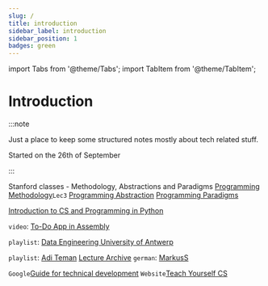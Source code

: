 ```yaml
---
slug: /
title: introduction
sidebar_label: introduction
sidebar_position: 1
badges: green
---
```


import Tabs from '@theme/Tabs';
import TabItem from '@theme/TabItem';

# Introduction

:::note

Just a place to keep some structured notes mostly about tech related stuff.

Started on the 26th of September

:::

<!-- <Tabs>
	<TabItem value="Databases" lable="Databases">
		[Vorlesung Datenbanken](https://www.youtube.com/playlist?list=PLl5bHUbZDk9X4LOp-oJCD0KUlx1S33mlr)

		[CMU Intro to DBMS](https://www.youtube.com/playlist?list=PLSE8ODhjZXjaKScG3l0nuOiDTTqpfnWFf)
	</TabItem>
	<TabItem value="Low Level" lable="Low Level">
		/os/kernel/
	</TabItem>
	<TabItem value="art" lable="art">
		Test3
	</TabItem>
</Tabs> -->

Stanford classes - Methodology, Abstractions and Paradigms
[Programming Methodology](https://www.youtube.com/playlist?list=PL84A56BC7F4A1F852)`Lec3`
[Programming Abstraction](https://www.youtube.com/playlist?list=PLFE6E58F856038C69)
[Programming Paradigms](https://www.youtube.com/playlist?list=PL9D558D49CA734A02)

[Introduction to CS and Programming in Python](https://www.youtube.com/playlist?list=PLUl4u3cNGP63WbdFxL8giv4yhgdMGaZNA)

`video`: [To-Do App in Assembly](https://www.youtube.com/watch?v=WnBXLmKk_qw)

`playlist`: [Data Engineering University of Antwerp](https://www.youtube.com/playlist?list=PLbiJKrXiiH5srEUZcXoicNhMaqKgKHlTJ)

`playlist`: [Adi Teman](https://www.youtube.com/@AdiTeman/playlists)
[Lecture Archive](https://www.youtube.com/@LectureArchive)
`german`: [MarkusS](https://www.youtube.com/@hackandcode9869/featured)

`Google`[Guide for technical development](https://techdevguide.withgoogle.com/)
`Website`[Teach Yourself CS](https://teachyourselfcs.com/)
